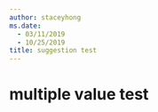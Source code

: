 ```yaml
---
author: staceyhong
ms.date: 
  - 03/11/2019
  - 10/25/2019
title: suggestion test
---
```


# multiple value test

